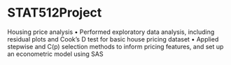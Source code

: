 # STAT512Project
Housing price analysis
• Performed exploratory data analysis, including residual plots and Cook’s D test for basic house pricing dataset
• Applied stepwise and C(p) selection methods to inform pricing features, and set up an econometric model using SAS
